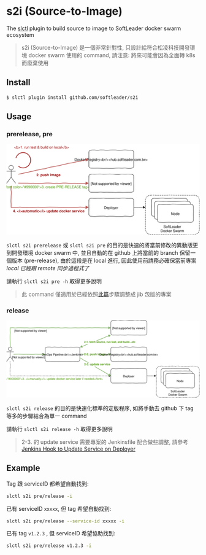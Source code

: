 # s2i (Source-to-Image)

The [slctl](https://github.com/softleader/slctl) plugin to build source to image to SoftLeader docker swarm ecosystem

> s2i (Source-to-Image) 是一個非常針對性, 只設計給符合松凌科技開發環境 docker swarm 使用的 command, 請注意: 將來可能會因為全面轉 k8s 而廢棄使用

## Install

```sh
$ slctl plugin install github.com/softleader/s2i
```

## Usage

### prerelease, pre

![](./docs/command-prerelease.svg)

`slctl s2i prerelease` 或 `slctl s2i pre` 的目的是快速的將當前修改的異動版更到開發環境 docker swarm 中, 並且自動的在 github 上將當前的 branch 保留一個版本 (pre-release),
由於這段是在 local 進行, 因此使用前請務必確保當前專案 *local 已經跟 remote 同步過程式了*

請執行 `slctl s2i pre -h` 取得更多說明

> 此 command 僅適用於已經依照[此篇](https://github.com/softleader/softleader-microservice-wiki/wiki/Using-JIB-to-build-image)步驟調整成 jib 包版的專案

### release

![](./docs/command-release.svg)

`slctl s2i release` 的目的是快速化標準的定版程序, 如將手動去 github 下 tag 等多的步驟結合為單一 command

請執行 `slctl s2i release -h` 取得更多說明

> 2-3. 的 update service 需要專案的 Jenkinsfile 配合做些調整, 請參考 [Jenkins Hook to Update Service on Deployer](https://github.com/softleader/softleader-microservice-wiki/wiki/Jenkins-Hook-to-Update-Service-on-Deployer)

## Example

Tag 跟 serviceID 都希望自動找到: 

```sh
slctl s2i pre/release -i
```

已有 serviceID `xxxxx`, 但 tag 希望自動找到:

```sh
slctl s2i pre/release --service-id xxxxx -i
```

已有 tag `v1.2.3` , 但 serviceID 希望協助找到:

```sh
slctl s2i pre/release v1.2.3 -i
```
